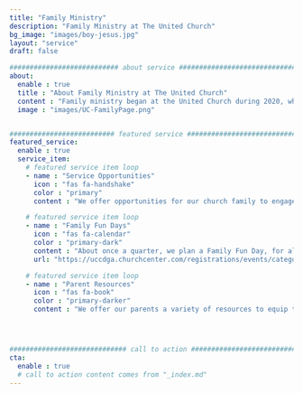 ```yaml
---
title: "Family Ministry"
description: "Family Ministry at The United Church"
bg_image: "images/boy-jesus.jpg"
layout: "service"
draft: false

########################### about service #############################
about:
  enable : true
  title : "About Family Ministry at The United Church"
  content : "Family ministry began at the United Church during 2020, when parents were doing more discipling at home than ever before. We resource our parents with tools that equip them to have faith conversations at home, offer families the opportunity to serve locally, and host family fun days, such as visits to a local corn maze or a sledding hill. In addition, in 2022, we will begin to have quarterly intergenerational Sunday School classes."
  image : "images/UC-FamilyPage.png"


########################## featured service ############################
featured_service:
  enable : true
  service_item:
    # featured service item loop
    - name : "Service Opportunities"
      icon : "fas fa-handshake"
      color : "primary"
      content : "We offer opportunities for our church family to engage in local service projects throughout the year."

    # featured service item loop
    - name : "Family Fun Days"
      icon : "fas fa-calendar"
      color : "primary-dark"
      content : "About once a quarter, we plan a Family Fun Day, for all in our church to gather at a place “off-campus” for fellowship and fun!"
      url: "https://uccdga.churchcenter.com/registrations/events/category/54509"

    # featured service item loop
    - name : "Parent Resources"
      icon : "fas fa-book"
      color : "primary-darker"
      content : "We offer our parents a variety of resources to equip them to engage in faith conversations throughout the week."




############################# call to action #################################
cta:
  enable : true
  # call to action content comes from "_index.md"
---
```


